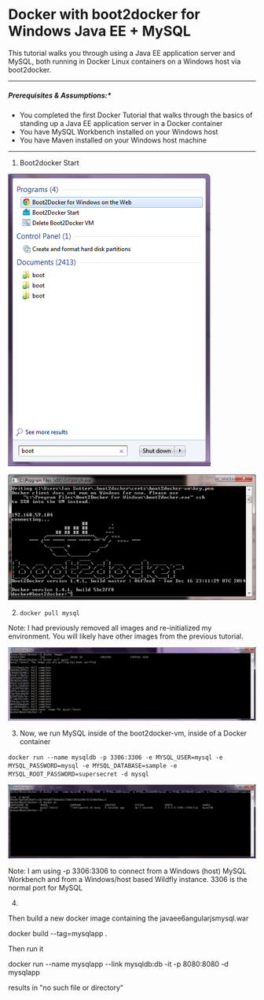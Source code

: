 Docker with boot2docker for Windows Java EE + MySQL
===================================================

This tutorial walks you through using a Java EE application server and MySQL, both running in Docker Linux containers on a Windows host via boot2docker.

* * *
##### Prerequisites & Assumptions:*
* You completed the first Docker Tutorial that walks through the basics of standing up a Java EE application server in a Docker container
* You have MySQL Workbench installed on your Windows host
* You have Maven installed on your Windows host machine
* * *


1. Boot2docker Start

![Alt text](/screenshots/boot2docker_start_menu.png?raw=true "Start Menu")

![Alt text](/screenshots/start_sh_running.png?raw=true "Boot2Docker Command Prompt")

2.  `docker pull mysql`

Note: I had previously removed all images and re-initialized my environment.  You will likely have other
images from the previous tutorial.

![Alt text](/screenshots/docker_pull_mysql.png?raw=true "docker pull mysql")

3. Now, we run MySQL inside of the boot2docker-vm, inside of a Docker container

`docker run --name mysqldb -p 3306:3306 -e MYSQL_USER=mysql -e MYSQL_PASSWORD=mysql -e MYSQL_DATABASE=sample -e MYSQL_ROOT_PASSWORD=supersecret -d mysql`

![Alt text](/screenshots/docker_run_mysql.png?raw=true "docker run mysql")

Note: I am using -p 3306:3306 to connect from a Windows (host) MySQL Workbench
and from a Windows/host based Wildfly instance.   3306 is the normal port for MySQL

4.

Then build a new docker image containing the javaee6angularjsmysql.war

docker build --tag=mysqlapp .

Then run it

docker run --name mysqlapp --link mysqldb:db -it -p 8080:8080 -d mysqlapp

results in "no such file or directory"
